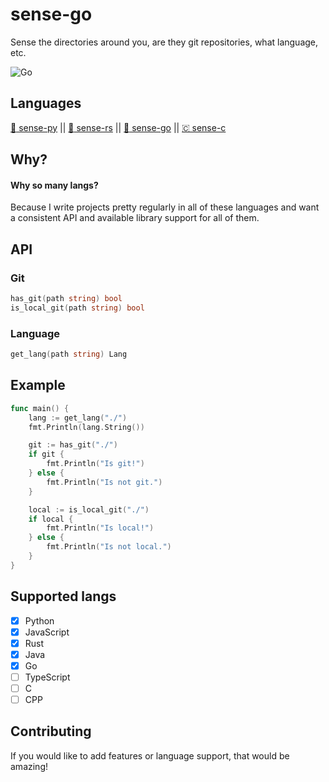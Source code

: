 # sense-go
Sense the directories around you, are they git repositories, what language, etc.

![Go](https://img.shields.io/github/workflow/status/jakeroggenbuck/sense-go/Go?style=for-the-badge)

## Languages
[ :snake: sense-py](https://github.com/JakeRoggenbuck/sense-py) || [:crab: sense-rs](https://github.com/JakeRoggenbuck/sense-rs) || 
[:hamster: sense-go](https://github.com/JakeRoggenbuck/sense-go) || [🇨 sense-c](https://github.com/JakeRoggenbuck/sense-c)

## Why?
#### Why so many langs?
Because I write projects pretty regularly in all of these languages and want a consistent API and available library support for all of them.

## API

### Git

```go
has_git(path string) bool
is_local_git(path string) bool
```

### Language
```go
get_lang(path string) Lang
```

## Example
```go
func main() {
    lang := get_lang("./")
    fmt.Println(lang.String())

    git := has_git("./")
    if git {
        fmt.Println("Is git!")
    } else {
        fmt.Println("Is not git.")
    }

    local := is_local_git("./")
    if local {
        fmt.Println("Is local!")
    } else {
        fmt.Println("Is not local.")
    }
}
```

## Supported langs
- [x] Python
- [x] JavaScript
- [x] Rust
- [x] Java
- [x] Go
- [ ] TypeScript
- [ ] C
- [ ] CPP

## Contributing
If you would like to add features or language support, that would be amazing!

